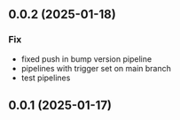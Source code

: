## 0.0.2 (2025-01-18)

### Fix

- fixed push in bump version pipeline
- pipelines with trigger set on main branch
- test pipelines

## 0.0.1 (2025-01-17)
